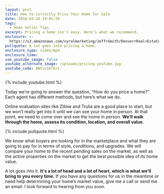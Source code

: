 ```yaml
---
layout: post
title: How to Correctly Price Your Home for Sale
date: 2018-03-26 19:01:59
tags:
  - Home Seller Tips
excerpt: Pricing a home isn’t easy. Here’s what we recommend.
enclosure: >-
  https://s3.amazonaws.com/vyralmarketing/Jeff+Smith/Denver+Real+Estate+Agent-+How+to+Correctly+Price+Your+Home+for+Sale.mp4
pullquote: A lot goes into pricing a home.
enclosure_type: video/mp4
enclosure_time:
use_youtube_image: false
youtube_alternate_image: /uploads/pricing-youtube.jpg
youtube_code: 8WtvzGkf6rs
---
```


{% include youtube.html %}

Today we’re going to answer the question, “How do you price a home?” Each agent has different methods, but here’s what we do.

Online evaluation sites like Zillow and Trulia are a good place to start, but we won’t really get into it until we can see your home in person. At that point, we need to come over and see the home in person. **We’ll walk through the home, assess its condition, location, and overall value.**

{% include pullquote.html %}

We know what buyers are looking for in the marketplace and what they are going to pay for in terms of style, conditions, and upgrades. We will compare your home to the recent pending sales on the market, as well as the active properties on the market to get the best possible idea of its home value.

A lot goes into it. **It's a lot of head and a lot of heart, which is what we’ll bring to you every time.** If you have any questions for us in the meantime or need help determining your home’s market value, give me a call or send me an email. I look forward to hearing from you soon.
